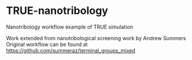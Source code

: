 # TRUE-nanotribology
Nanotribology workflow example of TRUE simulation

Work extended from nanotribological screening work by Andrew Summers
Original workflow can be found at https://github.com/summeraz/terminal_groups_mixed
